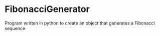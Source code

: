 # FibonacciGenerator
Program written in python to create an object that generates a Fibonacci sequence
